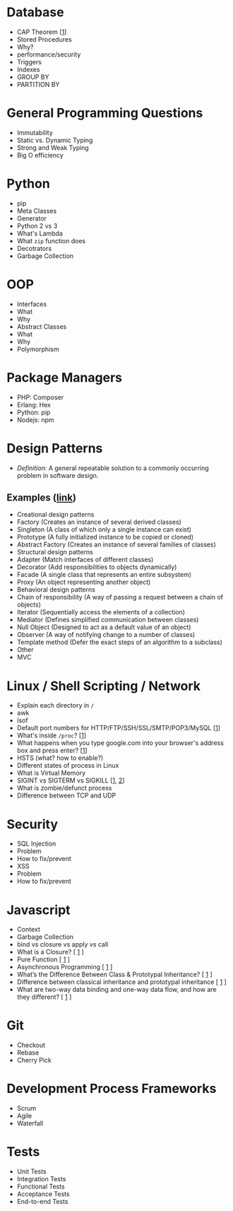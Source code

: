 # Database
 - CAP Theorem [[1](http://www.ippon.tech/blog/use-cassandra-mongodb-hbase-accumulo-mysql/)]
 - Stored Procedures
  - Why?
  - performance/security
 - Triggers
 - Indexes
 - GROUP BY
 - PARTITION BY

# General Programming Questions
 - Immutability
 - Static vs. Dynamic Typing
 - Strong and Weak Typing
 - Big O efficiency

# Python
 - pip
 - Meta Classes
 - Generator
 - Python 2 vs 3
 - What's Lambda
 - What `zip` function does
 - Decotrators
 - Garbage Collection

# OOP
 - Interfaces
  - What
  - Why
 - Abstract Classes
  - What
  - Why
 - Polymorphism
 
# Package Managers
 - PHP: Composer
 - Erlang: Hex
 - Python: pip
 - Nodejs: npm

# Design Patterns
 - *Definition:* A general repeatable solution to a commonly occurring problem in software design.

## Examples ([link](https://github.com/kamranahmedse/design-patterns-for-humans))
 - Creational design patterns
  - Factory (Creates an instance of several derived classes)
  - Singleton (A class of which only a single instance can exist)
  - Prototype (A fully initialized instance to be copied or cloned)
  - Abstract Factory (Creates an instance of several families of classes)
 - Structural design patterns
  - Adapter (Match interfaces of different classes)
  - Decorator (Add responsibilities to objects dynamically)
  - Facade (A single class that represents an entire subsystem)
  - Proxy (An object representing another object)
 - Behavioral design patterns
  - Chain of responsibility (A way of passing a request between a chain of objects)
  - Iterator (Sequentially access the elements of a collection)
  - Mediator (Defines simplified communication between classes)
  - Null Object (Designed to act as a default value of an object)
  - Observer (A way of notifying change to a number of classes)
  - Template method (Defer the exact steps of an algorithm to a subclass)
 - Other
  - MVC
  
# Linux / Shell Scripting / Network
 - Explain each directory in `/`
 - awk
 - lsof
 - Default port numbers for HTTP/FTP/SSH/SSL/SMTP/POP3/MySQL [[1](http://support.hostgator.com/articles/commonly-used-port-numbers)]
 - What's inside `/proc`? [[1](https://twitter.com/b0rk/status/796554983810498560)]
 - What happens when you type google.com into your browser's address box and press enter? [[1](https://github.com/alex/what-happens-when)]
 - HSTS (what? how to enable?)
 - Different states of process in Linux
 - What is Virtual Memory
 - SIGINT vs SIGTERM vs SIGKILL [[1](https://www.quora.com/What-is-the-difference-between-the-SIGINT-and-SIGTERM-signals-in-Linux-What%E2%80%99s-the-difference-between-the-SIGKILL-and-SIGSTOP-signals), [2](https://major.io/2010/03/18/sigterm-vs-sigkill/)]
 - What is zombie/defunct process
 - Difference between TCP and UDP
 
# Security
 - SQL Injection
  - Problem
  - How to fix/prevent
 - XSS
  - Problem
  - How to fix/prevent

# Javascript
 - Context
 - Garbage Collection
 - bind vs closure vs apply vs call
 - What is a Closure? [ [1](https://medium.com/javascript-scene/master-the-javascript-interview-what-is-a-closure-b2f0d2152b36#.sqm6f5d98) ]
 - Pure Function [ [1](https://medium.com/javascript-scene/master-the-javascript-interview-what-is-a-pure-function-d1c076bec976#.stplb6zcz) ]
 - Asynchronous Programming [ [1](https://medium.com/javascript-scene/10-interview-questions-every-javascript-developer-should-know-6fa6bdf5ad95) ]
 - What’s the Difference Between Class & Prototypal Inheritance? [ [1](https://medium.com/javascript-scene/master-the-javascript-interview-what-s-the-difference-between-class-prototypal-inheritance-e4cd0a7562e9#.t0458ztc5) ]
 - Difference between classical inheritance and prototypal inheritance [ [1](https://medium.com/javascript-scene/10-interview-questions-every-javascript-developer-should-know-6fa6bdf5ad95) ]
 - What are two-way data binding and one-way data flow, and how are they different? [ [1](https://medium.com/javascript-scene/10-interview-questions-every-javascript-developer-should-know-6fa6bdf5ad95) ]
 
# Git
 - Checkout
 - Rebase
 - Cherry Pick

# Development Process Frameworks
 - Scrum
 - Agile
 - Waterfall

# Tests
 - Unit Tests
 - Integration Tests
 - Functional Tests
 - Acceptance Tests
 - End-to-end Tests
